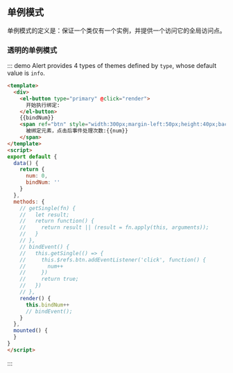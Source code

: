 ## 单例模式

单例模式的定义是：保证一个类仅有一个实例，并提供一个访问它的全局访问点。

### 透明的单例模式

::: demo Alert provides 4 types of themes defined by `type`, whose default value is `info`.

```html
<template>
  <div>
    <el-button type="primary" @click="render">
      开始执行绑定:
    </el-button>
    {{bindNum}}
    <span ref="btn" style="width:300px;margin-left:50px;height:40px;background:#f00;color:#fff;text-align:center;line-height:40px;display:inline-block">
      被绑定元素，点击后事件处理次数:{{num}}
    </span>
</template>
<script>
export default {
  data() {
    return {
      num: 0,
      bindNum: ''
    }
  },
  methods: {
    // getSingle(fn) {
    //   let result;
    //   return function() {
    //     return result || (result = fn.apply(this, arguments));
    //   }
    // },
    // bindEvent() {
    //   this.getSingle(() => {
    //     this.$refs.btn.addEventListener('click', function() {
    //       num++
    //     })
    //     return true;
    //   })
    // },
    render() {
      this.bindNum++
      // bindEvent();
    }
  },
  mounted() {
  }
}
</script>
```

:::

<style>
.demo-box .el-alert {
  margin: 20px 0 0;
}

.demo-box .el-alert:first-child {
  margin: 0;
  color: #000;
}
</style>
